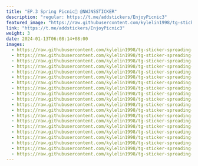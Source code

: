 ```yaml
---
title: "EP.3 Spring Picnic🌿 @NWJNSSTICKER"
description: "regular: https://t.me/addstickers/EnjoyPicnic3"
featured_image: "https://raw.githubusercontent.com/kylelin1998/tg-sticker-spreading-worldwide-images/main/img/4da81c1e-2d4c-4fed-bf99-a28cf1f9f12a.jpg"
link: "https://t.me/addstickers/EnjoyPicnic3"
weight: 3
date: 2024-01-13T06:08:14+08:00
images:
  - https://raw.githubusercontent.com/kylelin1998/tg-sticker-spreading-worldwide-images/main/img/4da81c1e-2d4c-4fed-bf99-a28cf1f9f12a.jpg
  - https://raw.githubusercontent.com/kylelin1998/tg-sticker-spreading-worldwide-images/main/img/b6dfaf2f-c3c3-481c-9f74-93a5915379ca.jpg
  - https://raw.githubusercontent.com/kylelin1998/tg-sticker-spreading-worldwide-images/main/img/ace8b7ad-3eb0-4e8b-b88b-b509ca39d168.jpg
  - https://raw.githubusercontent.com/kylelin1998/tg-sticker-spreading-worldwide-images/main/img/f581b2ac-d220-447b-b04f-00aaa2f68e1b.jpg
  - https://raw.githubusercontent.com/kylelin1998/tg-sticker-spreading-worldwide-images/main/img/eacad894-bc01-4ea4-9100-140eedf595a5.jpg
  - https://raw.githubusercontent.com/kylelin1998/tg-sticker-spreading-worldwide-images/main/img/b14618fe-2fc8-46af-bc84-02b436cdba1c.jpg
  - https://raw.githubusercontent.com/kylelin1998/tg-sticker-spreading-worldwide-images/main/img/4f80aed5-b9a1-4cf5-831a-c801304c56fd.jpg
  - https://raw.githubusercontent.com/kylelin1998/tg-sticker-spreading-worldwide-images/main/img/7fcb562c-7dc5-4e10-ae1e-36eaf725cee2.jpg
  - https://raw.githubusercontent.com/kylelin1998/tg-sticker-spreading-worldwide-images/main/img/341ffe1d-dac1-42fe-ae06-6ef380e51965.jpg
  - https://raw.githubusercontent.com/kylelin1998/tg-sticker-spreading-worldwide-images/main/img/202df204-d4d9-4c9f-b3cf-a22871ecff4e.jpg
  - https://raw.githubusercontent.com/kylelin1998/tg-sticker-spreading-worldwide-images/main/img/4a69cd3f-94bb-4566-8b65-5a97c06068e4.jpg
  - https://raw.githubusercontent.com/kylelin1998/tg-sticker-spreading-worldwide-images/main/img/892af8bf-2c1a-4578-895e-f18260bf0cd6.jpg
  - https://raw.githubusercontent.com/kylelin1998/tg-sticker-spreading-worldwide-images/main/img/b650b886-8c42-4784-840b-5ce506e6b12f.jpg
  - https://raw.githubusercontent.com/kylelin1998/tg-sticker-spreading-worldwide-images/main/img/f48df1a6-8178-4802-97c3-eea55505a4e9.jpg
  - https://raw.githubusercontent.com/kylelin1998/tg-sticker-spreading-worldwide-images/main/img/ac7d7bff-c202-4557-8d8a-12219c8e8939.jpg
  - https://raw.githubusercontent.com/kylelin1998/tg-sticker-spreading-worldwide-images/main/img/b356e347-2f6d-4e20-a8fa-8b6ac42a999a.jpg
  - https://raw.githubusercontent.com/kylelin1998/tg-sticker-spreading-worldwide-images/main/img/10e2145f-793c-4f55-aeb5-f4ec23a4ff21.jpg
  - https://raw.githubusercontent.com/kylelin1998/tg-sticker-spreading-worldwide-images/main/img/936837fe-aef2-491c-8b5f-0643356a4bfc.jpg
  - https://raw.githubusercontent.com/kylelin1998/tg-sticker-spreading-worldwide-images/main/img/2002ef96-818c-4099-bb83-fa81cc23c02f.jpg
  - https://raw.githubusercontent.com/kylelin1998/tg-sticker-spreading-worldwide-images/main/img/96e099ed-84ec-4ee5-b2f1-7a28477f0a67.jpg
---
```

